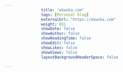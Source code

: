 ---
                title: "ekwska.com"
                tags: [Personal blog]
                externalUrl: "https://ekwska.com"
                weight: 651
                showDate: false
                showAuthor: false
                showReadingTime: false
                showEdit: false
                showLikes: false
                showViews: false
                layoutBackgroundHeaderSpace: false
                ---
